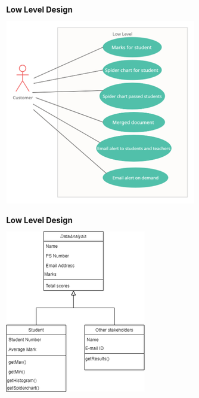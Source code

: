 
## Low Level Design 


![Image of Yaktocat](low_level.png)
## Low Level Design 

![Image of Yaktocat](Low_Level_Structural.png)
